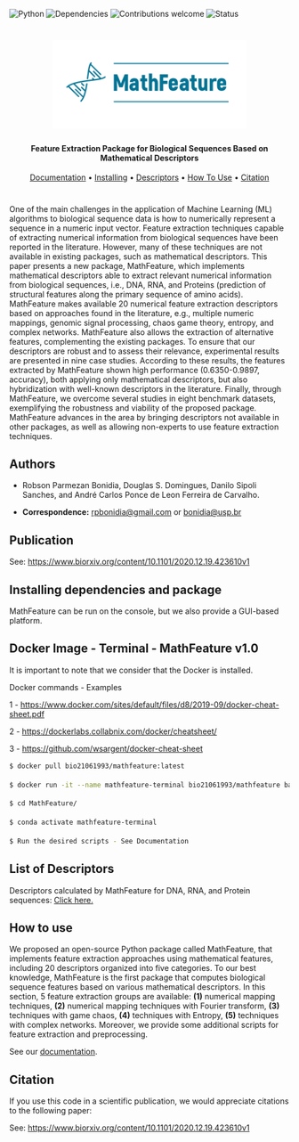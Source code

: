 ![Python](https://img.shields.io/badge/python-v3.7-blue)
![Dependencies](https://img.shields.io/badge/dependencies-up%20to%20date-brightgreen.svg)
![Contributions welcome](https://img.shields.io/badge/contributions-welcome-orange.svg)
![Status](https://img.shields.io/badge/status-up-brightgreen)

<h1 align="center">
  <img src="https://github.com/Bonidia/MathFeature/blob/master/img/MathFeature.png" alt="MathFeature" width="350">
</h1>

<h4 align="center">Feature Extraction Package for Biological Sequences Based on Mathematical Descriptors</h4>

<p align="center">
  <a href="https://bonidia.github.io/MathFeature/">Documentation</a> •
  <a href="#installing-dependencies-and-package">Installing</a> •
  <a href="#list-of-descriptors">Descriptors</a> •
  <a href="#how-to-use">How To Use</a> •
  <a href="#citation">Citation</a> 
</p>

<h1 align="center"></h1>

One of the main challenges in the application of Machine Learning (ML) algorithms to biological sequence data is how to numerically represent a sequence in a numeric input vector. Feature extraction techniques capable of extracting numerical information from biological sequences have been reported in the literature. However, many of these techniques are not available in existing packages, such as mathematical descriptors. This paper presents a new package, MathFeature, which implements mathematical descriptors able to extract relevant numerical information from biological sequences, i.e., DNA, RNA, and Proteins (prediction of structural features along the primary sequence of amino acids). MathFeature makes available 20 numerical feature extraction descriptors based on approaches found in the literature, e.g., multiple numeric mappings, genomic signal processing, chaos game theory, entropy, and complex networks. MathFeature also allows the extraction of alternative features, complementing the existing packages. To ensure that our descriptors are robust and to assess their relevance, experimental results are presented in nine case studies. According to these results, the features extracted by MathFeature shown high performance (0.6350-0.9897, accuracy), both applying only mathematical descriptors, but also hybridization with well-known descriptors in the literature. Finally, through MathFeature, we overcome several studies in eight benchmark datasets, exemplifying the robustness and viability of the proposed package. MathFeature advances in the area by bringing descriptors not available in other packages, as well as allowing non-experts to use feature extraction techniques.

## Authors

* Robson Parmezan Bonidia, Douglas S. Domingues, Danilo Sipoli Sanches, and André Carlos Ponce de Leon Ferreira de Carvalho.

* **Correspondence:** rpbonidia@gmail.com or bonidia@usp.br


## Publication

See: https://www.biorxiv.org/content/10.1101/2020.12.19.423610v1


## Installing dependencies and package

MathFeature can be run on the console, but we also provide a GUI-based platform.

## Docker Image - Terminal - MathFeature v1.0

It is important to note that we consider that the Docker is installed.

Docker commands - Examples

1 - https://www.docker.com/sites/default/files/d8/2019-09/docker-cheat-sheet.pdf

2 - https://dockerlabs.collabnix.com/docker/cheatsheet/

3 - https://github.com/wsargent/docker-cheat-sheet

```sh
$ docker pull bio21061993/mathfeature:latest

$ docker run -it --name mathfeature-terminal bio21061993/mathfeature bash

$ cd MathFeature/

$ conda activate mathfeature-terminal

$ Run the desired scripts - See Documentation
```

## List of Descriptors

Descriptors calculated by MathFeature for DNA, RNA, and Protein sequences: [Click here.](https://github.com/Bonidia/MathFeature/blob/gh-pages/descriptors.md)

## How to use

We proposed an open-source Python package called MathFeature, that implements feature extraction approaches using mathematical features, including 20 descriptors organized into five categories. To our best knowledge, MathFeature is the first package that computes biological sequence features based on various mathematical descriptors. In this section, 5 feature extraction groups are available: **(1)** numerical mapping techniques, **(2)** numerical mapping techniques with Fourier transform, **(3)** techniques with game chaos, **(4)** techniques with Entropy, **(5)** techniques with complex networks. Moreover, we provide some additional scripts for feature extraction and preprocessing.

See our [documentation](https://bonidia.github.io/MathFeature).

## Citation

If you use this code in a scientific publication, we would appreciate citations to the following paper:

See: https://www.biorxiv.org/content/10.1101/2020.12.19.423610v1
